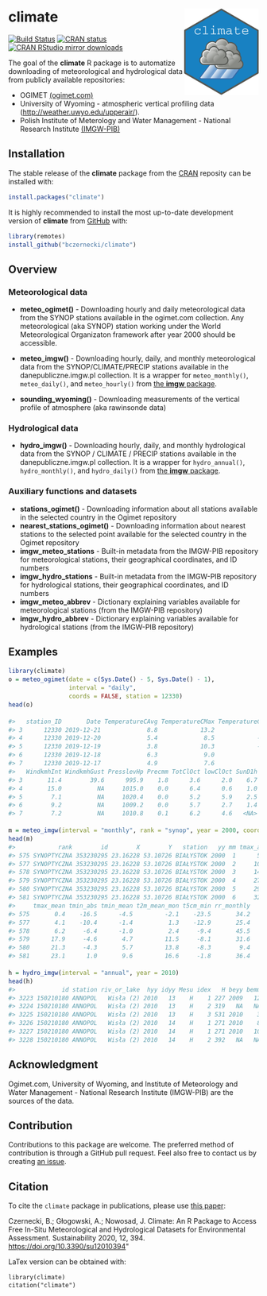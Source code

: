 # climate <img src="man/figures/logo.png" align="right" width="150" />

[![Build
Status](https://travis-ci.org/bczernecki/climate.png?branch=master)](https://travis-ci.org/bczernecki/climate)
[![CRAN
status](https://www.r-pkg.org/badges/version/climate)](https://cran.r-project.org/package=climate)
[![CRAN RStudio mirror
downloads](http://cranlogs.r-pkg.org/badges/climate)](https://cran.r-project.org/package=climate)

The goal of the  **climate** R package is to automatize downloading of meteorological
and hydrological data from publicly available repositories:

- OGIMET [(ogimet.com)](http://ogimet.com/index.phtml.en) 
- University of Wyoming - atmospheric vertical profiling data (http://weather.uwyo.edu/upperair/).
- Polish Institute of Meterology and Water Management - National Research Institute [(IMGW-PIB)](https://dane.imgw.pl/)

## Installation

The stable release of the **climate** package from the [CRAN](https://CRAN.R-project.org) reposity can be installed with:

``` r
install.packages("climate")
```

It is highly recommended to install the most up-to-date development version of **climate** from [GitHub](https://github.com/bczernecki/climate) with:

``` r
library(remotes)
install_github("bczernecki/climate")
```

## Overview

### Meteorological data

- **meteo_ogimet()** - Downloading hourly and daily meteorological data from the SYNOP stations available in the ogimet.com collection.
Any meteorological (aka SYNOP) station working under the World Meteorological Organizaton framework after year 2000 should be accessible.

- **meteo_imgw()** - Downloading hourly, daily, and monthly meteorological data from the SYNOP/CLIMATE/PRECIP stations available in the danepubliczne.imgw.pl collection. 
It is a wrapper for `meteo_monthly()`, `meteo_daily()`, and `meteo_hourly()` from [the **imgw** package](https://github.com/bczernecki/imgw).

- **sounding_wyoming()** - Downloading measurements of the vertical profile of atmosphere (aka rawinsonde data)
  
### Hydrological data

- **hydro_imgw()** - Downloading hourly, daily, and monthly hydrological data from the SYNOP / CLIMATE / PRECIP stations available in the
danepubliczne.imgw.pl collection.
It is a wrapper for `hydro_annual()`, `hydro_monthly()`, and `hydro_daily()` from [the **imgw** package](https://github.com/bczernecki/imgw).

### Auxiliary functions and datasets

- **stations_ogimet()** - Downloading information about all stations available in the selected
country in the Ogimet repository
- **nearest_stations_ogimet()** - Downloading information about nearest stations to the selected point
available for the selected country in the Ogimet repository
- **imgw_meteo_stations** - Built-in   metadata from the IMGW-PIB repository for   meteorological   stations,   their   geographical
coordinates, and ID numbers
- **imgw_hydro_stations** - Built-in metadata from the IMGW-PIB repository for   hydrological   stations,    their   geographical
coordinates, and ID numbers
- **imgw_meteo_abbrev** - Dictionary explaining variables available for meteorological stations (from the IMGW-PIB repository)
- **imgw_hydro_abbrev** - Dictionary explaining variables available for hydrological stations (from the IMGW-PIB repository)

## Examples

``` r
library(climate)
o = meteo_ogimet(date = c(Sys.Date() - 5, Sys.Date() - 1), 
                 interval = "daily",
                 coords = FALSE, station = 12330)
head(o)

#>   station_ID       Date TemperatureCAvg TemperatureCMax TemperatureCMin TdAvgC HrAvg WindkmhDir
#> 3      12330 2019-12-21             8.8            13.2             4.9    5.3  79.3        SSE
#> 4      12330 2019-12-20             5.4             8.5            -1.2    4.5  92.4        ESE
#> 5      12330 2019-12-19             3.8            10.3            -3.0    1.9  89.6         SW
#> 6      12330 2019-12-18             6.3             9.0             2.2    4.1  84.8          S
#> 7      12330 2019-12-17             4.9             7.6             0.3    2.9  87.2        SSE
#>   WindkmhInt WindkmhGust PresslevHp Precmm TotClOct lowClOct SunD1h VisKm SnowDepcm PreselevHp
#> 3       11.4        39.6      995.9    1.8      3.6      2.0    6.7  21.4      <NA>         NA
#> 4       15.0          NA     1015.0    0.0      6.4      0.6    1.0   8.0      <NA>         NA
#> 5        7.1          NA     1020.4    0.0      5.2      5.9    2.5  14.1      <NA>         NA
#> 6        9.2          NA     1009.2    0.0      5.7      2.7    1.4  12.2      <NA>         NA
#> 7        7.2          NA     1010.8    0.1      6.2      4.6   <NA>  13.0      <NA>         NA

m = meteo_imgw(interval = "monthly", rank = "synop", year = 2000, coords = TRUE)
head(m)
#>            rank        id        X        Y   station   yy mm tmax_abs
#> 575 SYNOPTYCZNA 353230295 23.16228 53.10726 BIAŁYSTOK 2000  1      5.3
#> 577 SYNOPTYCZNA 353230295 23.16228 53.10726 BIAŁYSTOK 2000  2     10.6
#> 578 SYNOPTYCZNA 353230295 23.16228 53.10726 BIAŁYSTOK 2000  3     14.8
#> 579 SYNOPTYCZNA 353230295 23.16228 53.10726 BIAŁYSTOK 2000  4     27.8
#> 580 SYNOPTYCZNA 353230295 23.16228 53.10726 BIAŁYSTOK 2000  5     29.3
#> 581 SYNOPTYCZNA 353230295 23.16228 53.10726 BIAŁYSTOK 2000  6     32.6
#>     tmax_mean tmin_abs tmin_mean t2m_mean_mon t5cm_min rr_monthly
#> 575       0.4    -16.5      -4.5         -2.1    -23.5       34.2
#> 577       4.1    -10.4      -1.4          1.3    -12.9       25.4
#> 578       6.2     -6.4      -1.0          2.4     -9.4       45.5
#> 579      17.9     -4.6       4.7         11.5     -8.1       31.6
#> 580      21.3     -4.3       5.7         13.8     -8.3        9.4
#> 581      23.1      1.0       9.6         16.6     -1.8       36.4

h = hydro_imgw(interval = "annual", year = 2010)
head(h)
#>             id station riv_or_lake  hyy idyy Mesu idex   H beyy bemm bedd
#> 3223 150210180 ANNOPOL   Wisła (2) 2010   13    H    1 227 2009   12   19
#> 3224 150210180 ANNOPOL   Wisła (2) 2010   13    H    2 319   NA   NA   NA
#> 3225 150210180 ANNOPOL   Wisła (2) 2010   13    H    3 531 2010    3    3
#> 3226 150210180 ANNOPOL   Wisła (2) 2010   14    H    1 271 2010    8   29
#> 3227 150210180 ANNOPOL   Wisła (2) 2010   14    H    1 271 2010   10   27
#> 3228 150210180 ANNOPOL   Wisła (2) 2010   14    H    2 392   NA   NA   NA
```

## Acknowledgment

Ogimet.com, University of Wyoming, and Institute of Meteorology and Water Management - National Research Institute (IMGW-PIB) are the sources of the data.

## Contribution

Contributions to this package are welcome. 
The preferred method of contribution is through a GitHub pull request. 
Feel also free to contact us by creating [an issue](https://github.com/bczernecki/climate/issues).


## Citation

To cite the `climate` package in publications, please use [this paper](https://www.mdpi.com/2071-1050/12/1/394):

Czernecki, B.; Głogowski, A.; Nowosad, J. Climate: An R Package to Access Free In-Situ Meteorological and Hydrological Datasets for Environmental Assessment. Sustainability 2020, 12, 394. https://doi.org/10.3390/su12010394"

LaTex version can be obtained with:
```
library(climate)
citation("climate")
```

